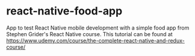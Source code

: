 # react-native-food-app
App to test React Native mobile development with a simple food app from Stephen Grider's React Native course. This tutorial can be found at https://www.udemy.com/course/the-complete-react-native-and-redux-course/
